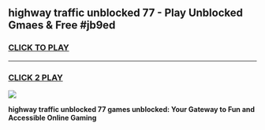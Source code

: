 
## highway traffic unblocked 77 - Play Unblocked Gmaes & Free #jb9ed
<h3>
<a href="https://news.freeplayer.one?title=highway_traffic_unblocked_77&ref=24F">CLICK TO PLAY</a></h3>
<hr>

<h3>
<a href="https://news.freeplayer.one?title=highway_traffic_unblocked_77&ref=24F">CLICK 2 PLAY</a>
  
</h3>

<a href="https://news.freeplayer.one?title=highway_traffic_unblocked_77&ref=24F/"><img src="https://clearcache.store/games.png"></a>


**highway traffic unblocked 77 games unblocked: Your Gateway to Fun and Accessible Online Gaming**
